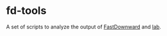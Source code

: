 # fd-tools
A set of scripts to analyze the output of [FastDownward](http://www.fast-downward.org/) and [lab](http://lab.readthedocs.io/).
